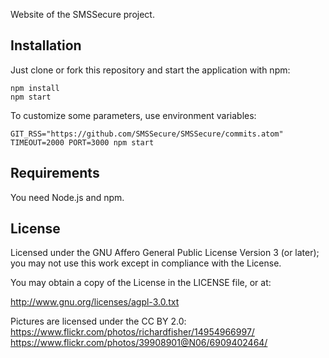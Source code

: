 Website of the SMSSecure project.

## Installation

Just clone or fork this repository and start the application with npm:

```
npm install
npm start
```

To customize some parameters, use environment variables:

```
GIT_RSS="https://github.com/SMSSecure/SMSSecure/commits.atom" TIMEOUT=2000 PORT=3000 npm start
```

## Requirements

You need Node.js and npm.

## License

Licensed under the GNU Affero General Public License Version 3 (or later); you may not use this work except in compliance with the License.

You may obtain a copy of the License in the LICENSE file, or at:

http://www.gnu.org/licenses/agpl-3.0.txt

Pictures are licensed under the CC BY 2.0:
https://www.flickr.com/photos/richardfisher/14954966997/
https://www.flickr.com/photos/39908901@N06/6909402464/
